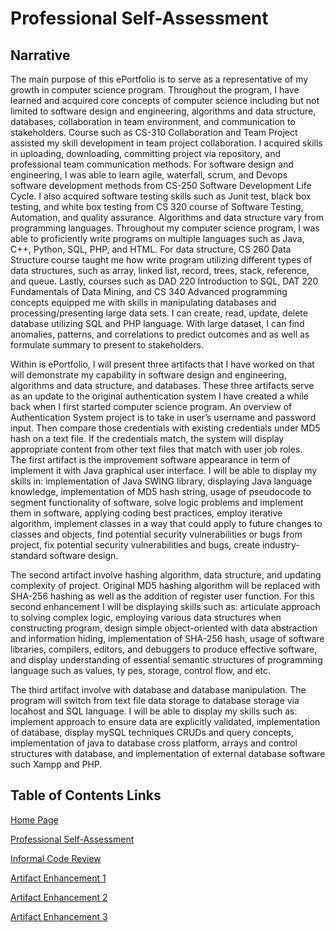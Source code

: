 # Professional Self-Assessment

## Narrative

The main purpose of this ePortfolio is to serve as a representative of my growth in computer science program.  Throughout the program, I have learned and acquired core concepts of computer science including but not limited to software design and engineering, algorithms and data structure, databases, collaboration in team environment, and communication to stakeholders.  Course such as CS-310 Collaboration and Team Project assisted my skill development in team project collaboration.  I acquired skills in uploading, downloading, committing project via repository, and professional team communication methods.  For software design and engineering, I was able to learn agile, waterfall, scrum, and Devops software development methods from CS-250 Software Development Life Cycle.  I also acquired software testing skills such as Junit test, black box testing, and white box testing from CS 320 course of Software Testing, Automation, and quality assurance.  Algorithms and data structure vary from programming languages.  Throughout my computer science program, I was able to proficiently write programs on multiple languages such as Java, C++, Python, SQL, PHP, and HTML.   For data structure, CS 260 Data Structure course taught me how write program utilizing different types of data structures, such as array, linked list, record, trees, stack, reference, and queue.  Lastly, courses such as DAD 220 Introduction to SQL, DAT 220 Fundamentals of Data Mining, and CS 340 Advanced programming concepts equipped me with skills in manipulating databases and processing/presenting large data sets.  I can create, read, update, delete database utilizing SQL and PHP language.  With large dataset, I can find anomalies, patterns, and correlations to predict outcomes and as well as formulate summary to present to stakeholders.  

Within is ePortfolio, I will present three artifacts that I have worked on that will demonstrate my capability in software design and engineering, algorithms and data structure, and databases.  These three artifacts serve as an update to the original authentication system I have created a while back when I first started computer science program.  An overview of Authentication System project is to take in user’s username and password input.  Then compare those credentials with existing credentials under MD5 hash on a text file.  If the credentials match, the system will display appropriate content from other text files that match with user job roles.  
The first artifact is the improvement software appearance in term of implement it with Java graphical user interface.  I will be able to display my skills in: implementation of Java SWING library, displaying Java language knowledge, implementation of MD5 hash string, usage of pseudocode to segment functionality of software, solve logic problems and implement them in software, applying coding best practices, employ iterative algorithm, implement classes in a way that could apply to future changes to classes and objects, find potential security vulnerabilities or bugs from project, fix potential security vulnerabilities and bugs, create industry-standard software design.

The second artifact involve hashing algorithm, data structure, and updating complexity of project.  Original MD5 hashing algorithm will be replaced with SHA-256 hashing as well as the addition of register user function.  For this second enhancement I will be displaying skills such as: articulate approach to solving complex logic, employing various data structures when constructing program, design simple object-oriented with data abstraction and information hiding, implementation of SHA-256 hash, usage of software libraries, compilers, editors, and debuggers to produce effective software, and display understanding of essential semantic structures of programming language such as values, ty pes, storage, control flow, and etc.

The third artifact involve with database and database manipulation.  The program will switch from text file data storage to database storage via locahost and SQL language.  I will be able to display my skills such as: implement approach to ensure data are explicitly validated, implementation of database, display mySQL techniques CRUDs and query concepts, implementation of java to database cross platform, arrays and control structures with database, and implementation of external database software such Xampp and PHP.


## Table of Contents Links
[Home Page](https://bdoan95gl.github.io)

[Professional Self-Assessment](https://bdoan95gl.github.io/selfassessment)

[Informal Code Review](https://bdoan95gl.github.io/codereview)

[Artifact Enhancement 1](https://bdoan95gl.github.io/artifact1)

[Artifact Enhancement 2](https://bdoan95gl.github.io/artifact2)

[Artifact Enhancement 3](https://bdoan95gl.github.io/artifact3)
